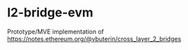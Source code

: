 # l2-bridge-evm
Prototype/MVE implementation of https://notes.ethereum.org/@vbuterin/cross_layer_2_bridges
